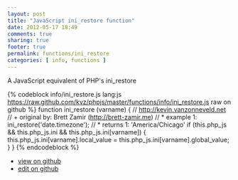 ```yaml
---
layout: post
title: "JavaScript ini_restore function"
date: 2012-05-17 18:49
comments: true
sharing: true
footer: true
permalink: functions/ini_restore
categories: [ info, functions ]
---
```

A JavaScript equivalent of PHP's ini_restore
<!-- more -->
{% codeblock info/ini_restore.js lang:js https://raw.github.com/kvz/phpjs/master/functions/info/ini_restore.js raw on github %}
function ini_restore (varname) {
    // http://kevin.vanzonneveld.net
    // +   original by: Brett Zamir (http://brett-zamir.me)
    // *     example 1: ini_restore('date.timezone');
    // *     returns 1: 'America/Chicago'
    if (this.php_js && this.php_js.ini && this.php_js.ini[varname]) {
        this.php_js.ini[varname].local_value = this.php_js.ini[varname].global_value;
    }
}
{% endcodeblock %}
<ul>
 <li><a href="https://github.com/kvz/phpjs/blob/master/functions/info/ini_restore.js">view on github</a></li>
 <li><a href="https://github.com/kvz/phpjs/edit/master/functions/info/ini_restore.js">edit on github</a></li>
</ul>
